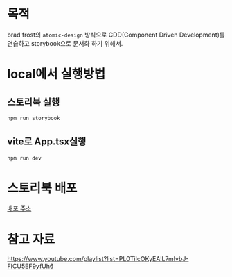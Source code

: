 # 목적
brad frost의 `atomic-design` 방식으로 CDD(Component Driven Development)를 연습하고 storybook으로 문서화 하기 위해서.

# local에서 실행방법

## 스토리북 실행
```bash
npm run storybook
```

## vite로 App.tsx실행
```bash
npm run dev
```

# 스토리북 배포
[배포 주소](https://6386efc391c64bd752ceadc1-waxwffsqls.chromatic.com/?path=/story/template-post--basic)

# 참고 자료
https://www.youtube.com/playlist?list=PL0TiIcOKyEAlL7mIvbJ-FICU5EF9yfUh6
